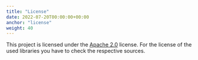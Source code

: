 ```yaml
---
title: "License"
date: 2022-07-20T00:00:00+00:00
anchor: "license"
weight: 40
---
```


This project is licensed under the [Apache 2.0][license] license. For the
license of the used libraries you have to check the respective sources.

[license]: https://github.com/promhippie/dockerhub_exporter/blob/master/LICENSE
